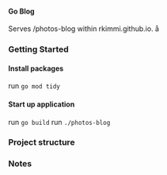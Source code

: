 #### Go Blog
Serves /photos-blog within rkimmi.github.io.
å
### Getting Started

#### Install packages
run `go mod tidy`

#### Start up application
run `go build`
run `./photos-blog`

### Project structure

### Notes